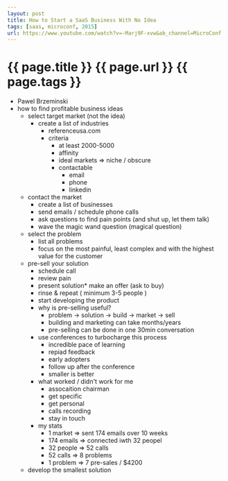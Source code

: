 ```yaml
---
layout: post
title: How to Start a SaaS Business With No Idea
tags: [saas, microconf, 2015]
url: https://www.youtube.com/watch?v=-Marj9F-xvw&ab_channel=MicroConf
---
```

{{ page.title }}
{{ page.url }}
{{ page.tags }}
================
* Pawel Brzeminski
* how to find profitable business ideas
    - select target market (not the idea)
        * create a list of industries
            - referenceusa.com
            - criteria
                * at least 2000-5000
                * affinity
                * ideal markets => niche / obscure
                * contactable
                    - email
                    - phone
                    - linkedin
    - contact the market
        * create a list of businesses
        * send emails / schedule phone calls
        * ask questions to find pain points (and shut up, let them talk)
        * wave the magic wand question (magical question)
    - select the problem
        * list all problems
        * focus on the most painful, least complex and with the highest value for the customer
    - pre-sell your solution
        * schedule call
        * review pain
        * present solution* make an offer (ask to buy)
        * rinse & repeat ( minimum 3-5 people )
        * start developing the product
        * why is pre-selling useful?    
            - problem -> solution -> build -> market -> sell
            - building and marketing can take months/years
            - pre-selling can be done in one 30min conversation
        * use conferences to turbocharge this process
            - incredible pace of learning
            - repiad feedback
            - early adopters
            - follow up after the conference
            - smaller is better 
        * what worked / didn't work for me
            - assocaition chairman
            - get specific
            - get personal
            - calls recording
            - stay in touch
        * my stats
            - 1 market => sent 174 emails over 10 weeks
            - 174 emails => connected iwth 32 peopel
            - 32 people => 52 calls
            - 52 calls => 8 problems
            - 1 problem => 7 pre-sales / $4200
    - develop the smallest solution
